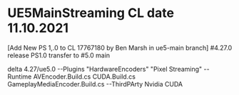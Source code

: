 # UE5MainStreaming CL date 11.10.2021
[Add New PS 1,.0 to CL 17767180 by Ben Marsh in ue5-main branch]
#4.27.0 release PS1.0 transfer to 
#5.0  main 

delta 4.27/ue5.0
--Plugins
"HardwareEncoders"
"Pixel Streaming"
--Runtime
AVEncoder.Build.cs
CUDA.Build.cs
GameplayMediaEncoder.Build.cs
--ThirdPArty
Nvidia
CUDA

